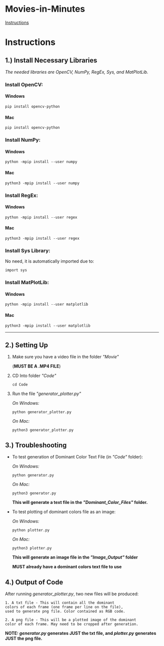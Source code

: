# Movies-in-Minutes

[Instructions](#Instructions)

# Instructions

## 1.) Install Necessary Libraries
*The needed libraries are OpenCV, NumPy, RegEx, Sys, and MatPlotLib.*

### Install OpenCV:
#### Windows

```
pip install opencv-python
```
#### Mac
```
pip install opencv-python
```

### Install NumPy:
#### Windows
```
python -mpip install --user numpy
```

#### Mac
```
python3 -mpip install --user numpy
```

### Install RegEx:
#### Windows
```
python -mpip install --user regex
```

#### Mac
```
python3 -mpip install --user regex
```

### Install Sys Library:
No need, it is automatically imported due to:
```
import sys
```

### Install MatPlotLib:
#### Windows
```
python -mpip install --user matplotlib
```

#### Mac
```
python3 -mpip install --user matplotlib
```

---

## 2.) Setting Up
1. Make sure you have a video file in the folder _"Movie"_
    
    (__MUST BE A .MP4 FILE__)

2. CD Into folder _"Code"_
    ```
    cd Code
    ```
3. Run the file _"generator_plotter.py"_
    
    *On Windows:*
    ```
    python generator_plotter.py
    ```

    *On Mac:*
    ```
    python3 generator_plotter.py
    ```

## 3.) Troubleshooting
* To test generation of Dominant Color Text File (in _"Code"_ folder):

    *On Windows:*
    ```
    python generator.py
    ```

    *On Mac:*
    ```
    python3 generator.py
    ```

    **This will generate a text file in the _"Dominant_Color_Files"_ folder.**

* To test plotting of dominant colors file as an image:
    
    *On Windows:*
    ```
    python plotter.py
    ```

    *On Mac:*
    ```
    python3 plotter.py
    ```

    **This will generate an image file in the _"Image_Output"_ folder**
    
    **MUST already have a dominant colors text file to use**

## 4.) Output of Code
After running _generator_plotter.py_, two new files will be produced:
    
    1. A txt file - This will contain all the dominant 
    colors of each frame (one frame per line on the file),
    used to generate png file. Color contained as RGB code.
    
    2. A png file - This will be a plotted image of the dominant
    color of each frame. May need to be cropped after generation.

**NOTE: _generator.py_ generates JUST the txt file, and _plotter.py_ generates JUST the png file.**
